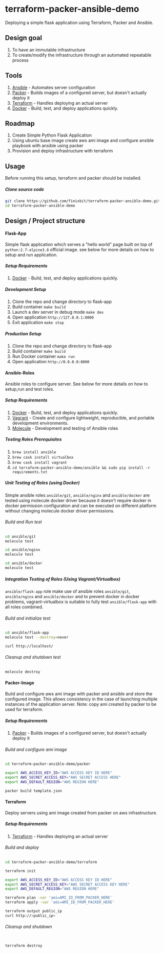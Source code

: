 # terraform-packer-ansible-demo
Deploying a simple flask application using Terraform, Packer and Ansible.

## Design goal 
1. To have an immutable infrastructure
2. To create/modify the infrastructure through an automated repeatable process

## Tools
1. [Ansible](https://www.ansible.com/) - Automates server configuration
2. [Packer](https://www.packer.io/) - Builds images of a configured server, but doesn't actually deploy it
3. [Terraform](https://www.terraform.io/) - Handles deploying an actual server
4. [Docker](https://www.docker.com/) - Build, test, and deploy applications quickly. 

## Roadmap
1. Create Simple Python Flask Application 
2. Using ubuntu base image create aws ami image and configure ansible playbook with ansible using packer
3. Provision and deploy infrastructure with terraform

## Usage
Before running this setup, terraform and packer should be installed.

##### Clone source code
```bash
git clone https://github.com/finixbit/terraform-packer-ansible-demo.git
cd terraform-packer-ansible-demo
```

## Design / Project structure
#### Flask-App
Simple flask application which serves a "hello world" page built on top of `python:2.7-alpine3.8` official image.
see below for more details on how to setup and run application.

##### Setup Requirements
1. [Docker](https://www.docker.com/) - Build, test, and deploy applications quickly. 

##### Development Setup
1. Clone the repo and change directory to flask-app
2. Build container `make build`
3. Launch a dev server in debug mode `make dev`
4. Open application `http://127.0.0.1:8000`
5. Exit application `make stop`

##### Production Setup
1. Clone the repo and change directory to flask-app
2. Build container `make build`
3. Run Docker container `make run`
4. Open application `http://0.0.0.0:8000`

#### Ansible-Roles
Ansible roles to configure server. See below for more details on how to setup,run and test roles.

##### Setup Requirements
1. [Docker](https://www.docker.com/) - Build, test, and deploy applications quickly. 
2. [Vagrant](https://vagrantup.com) - Create and configure lightweight, reproducible, and portable development environments. 
3. [Molecule](https://molecule.readthedocs.io/en/) - Development and testing of Ansible roles

##### Testing Roles Prerequisites
1. `brew install ansible`
2. `brew cask install virtualbox`
3. `brew cask install vagrant`
4. `cd terraform-packer-ansible-demo/ansible && sudo pip install -r requirements.txt`

##### Unit Testing of Roles (using Docker)
Simple ansible roles `ansible/git`, `ansible/nginx` and `ansible/docker` are tested using molecule docker driver because it doesn't require docker in docker permission configuration and can be executed on different platform without changing molecule docker driver permissions.

###### Build and Run test
```bash
cd ansible/git
molecule test

cd ansible/nginx
molecule test

cd ansible/docker
molecule test
```

##### Integration Testing of Roles (Using Vagrant/Virtualbox) 
`ansible/flask-app` role make use of ansible roles `ansible/git`, `ansible/nginx` and `ansible/docker` and to prevent docker in docker problems, vagrant-virtualbox is suitable to fully test `ansible/flask-app` with all roles combined.

###### Build and initialize test   
```bash
cd ansible/flask-app
molecule test --destroy=never

curl http://localhost/
```
###### Cleanup and shutdown test
```bash
molecule destroy
```

#### Packer-Image
Build and configure aws ami image with packer and ansible and store the configured image. This allows consistency in the case of launching multiple instances of the application server. 
Note: copy ami created by packer to be used for terraform.

##### Setup Requirements
1. [Packer](https://www.packer.io/) - Builds images of a configured server, but doesn't actually deploy it

###### Build and configure ami image
```bash
cd terraform-packer-ansible-demo/packer

export AWS_ACCESS_KEY_ID="AWS ACCESS KEY ID HERE"
export AWS_SECRET_ACCESS_KEY="AWS SECRET ACCESS HERE"
export AWS_DEFAULT_REGION="AWS REGION HERE"

packer build template.json
```

#### Terraform
Deploy servers using ami image created from packer on aws infrastructure. 

##### Setup Requirements
1. [Terraform](https://www.terraform.io/) - Handles deploying an actual server

###### Build and deploy 
```bash
cd terraform-packer-ansible-demo/terraform

terraform init

export AWS_ACCESS_KEY_ID="AWS ACCESS KEY ID HERE"
export AWS_SECRET_ACCESS_KEY="AWS SECRET ACCESS KEY HERE"
export AWS_DEFAULT_REGION="AWS REGION HERE"

terraform plan -var 'ami=AMI_ID_FROM_PACKER_HERE'
terraform apply -var 'ami=AMI_ID_FROM_PACKER_HERE'

terraform output public_ip
curl http://<public_ip>
```

###### Cleanup and shutdown
```bash

terraform destroy
```
